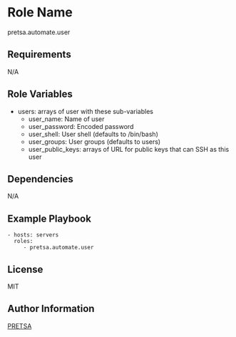 Role Name
=========

pretsa.automate.user

Requirements
------------

N/A

Role Variables
--------------

- users: arrays of user with these sub-variables
  - user_name: Name of user
  - user_password: Encoded password
  - user_shell: User shell (defaults to /bin/bash)
  - user_groups: User groups (defaults to users)
  - user_public_keys: arrays of URL for public keys that can SSH as this user

Dependencies
------------

N/A

Example Playbook
----------------

    - hosts: servers
      roles:
         - pretsa.automate.user

License
-------

MIT

Author Information
------------------

[PRETSA](https://pretsa.dev)
